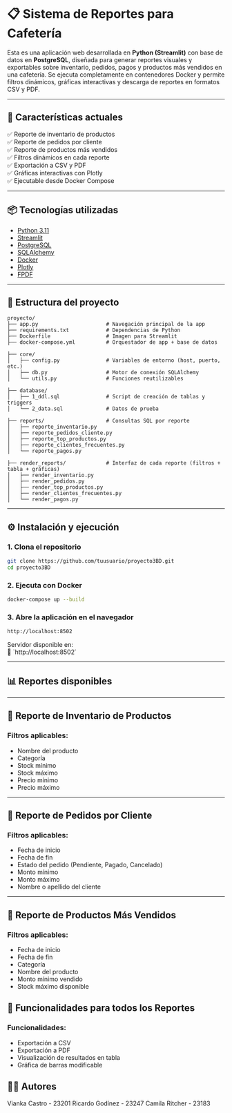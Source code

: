 # 📋 Sistema de Reportes para Cafetería

Esta es una aplicación web desarrollada en **Python (Streamlit)** con base de datos en **PostgreSQL**, diseñada para generar reportes visuales y exportables sobre inventario, pedidos, pagos y productos más vendidos en una cafetería. Se ejecuta completamente en contenedores Docker y permite filtros dinámicos, gráficas interactivas y descarga de reportes en formatos CSV y PDF.

---

## 🚀 Características actuales

✅ Reporte de inventario de productos  
✅ Reporte de pedidos por cliente  
✅ Reporte de productos más vendidos  
✅ Filtros dinámicos en cada reporte  
✅ Exportación a CSV y PDF  
✅ Gráficas interactivas con Plotly  
✅ Ejecutable desde Docker Compose  

---

## 📦 Tecnologías utilizadas

- [Python 3.11](https://www.python.org/)
- [Streamlit](https://streamlit.io/)
- [PostgreSQL](https://www.postgresql.org/)
- [SQLAlchemy](https://www.sqlalchemy.org/)
- [Docker](https://www.docker.com/)
- [Plotly](https://plotly.com/python/)
- [FPDF](https://py-pdf.github.io/fpdf2/)

---

## 📁 Estructura del proyecto

```plaintext
proyecto/
├── app.py                      # Navegación principal de la app
├── requirements.txt            # Dependencias de Python
├── Dockerfile                  # Imagen para Streamlit
├── docker-compose.yml          # Orquestador de app + base de datos

├── core/
│   ├── config.py               # Variables de entorno (host, puerto, etc.)
│   ├── db.py                   # Motor de conexión SQLAlchemy
│   └── utils.py                # Funciones reutilizables

├── database/
│   ├── 1_ddl.sql               # Script de creación de tablas y triggers
│   └── 2_data.sql              # Datos de prueba

├── reports/                    # Consultas SQL por reporte
│   ├── reporte_inventario.py
│   ├── reporte_pedidos_cliente.py
│   ├── reporte_top_productos.py
│   ├── reporte_clientes_frecuentes.py
│   └── reporte_pagos.py

├── render_reports/             # Interfaz de cada reporte (filtros + tabla + gráficas)
│   ├── render_inventario.py
│   ├── render_pedidos.py
│   ├── render_top_productos.py
│   ├── render_clientes_frecuentes.py
│   └── render_pagos.py

```

---

## ⚙️ Instalación y ejecución

### 1. Clona el repositorio

```bash
git clone https://github.com/tuusuario/proyecto3BD.git
cd proyecto3BD
```

### 2. Ejecuta con Docker

```bash
docker-compose up --build
```

### 3. Abre la aplicación en el navegador 
```bash
http://localhost:8502
```

Servidor disponible en:  
📍 \`http://localhost:8502\`

---

## 📊 Reportes disponibles

---

## 🧠 Reporte de Inventario de Productos

### Filtros aplicables:
- Nombre del producto
- Categoría
- Stock mínimo
- Stock máximo
- Precio mínimo
- Precio máximo
---

## 🧠 Reporte de Pedidos por Cliente

### Filtros aplicables:
- Fecha de inicio
- Fecha de fin
- Estado del pedido (Pendiente, Pagado, Cancelado)
- Monto mínimo
- Monto máximo
- Nombre o apellido del cliente
---

## 🧠 Reporte de Productos Más Vendidos

### Filtros aplicables:
- Fecha de inicio
- Fecha de fin
- Categoría
- Nombre del producto
- Monto mínimo vendido
- Stock máximo disponible

## 🧭 Funcionalidades para todos los Reportes

### Funcionalidades:
- Exportación a CSV
- Exportación a PDF
- Visualización de resultados en tabla
- Gráfica de barras modificable

## 👩‍💻 Autores

Vianka Castro - 23201
Ricardo Godínez - 23247
Camila Ritcher - 23183

